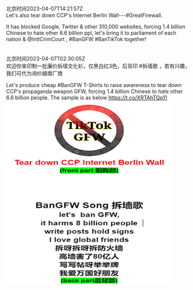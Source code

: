 北京时间2023-04-07T14:21:57Z<br>Let's also tear down CCP's Internet Berlin Wall---#GreatFirewall.

It has blocked Google, Twitter &amp; other 310,000 websites, forcing 1.4 billion Chinese to hate other 6.6 billion ppl, let's bring it to parliament of each nation &amp; @IntlCrimCourt ,  #BanGFW #BanTikTok together!<br><br><br>北京时间2023-04-07T02:30:05Z<br>欢迎你来印制一批廉价拆墙文化衫，仅黑白红3色，后背印 #拆墙歌 ，若有兴趣，我们可代为询价越南厂商

Let's produce cheap #BanGFW  T-Shirts to raise awareness to tear down CCP's propaganda weapon GFW, forcing 1.4 billion Chinese to hate other 6.6 billion people. The sample is as below https://t.co/XRTAhTQp11<br><img src='/temp/image/2023/v-Month-4/1644044825694703617_0.jpg' width='450' height='500'><br><br>